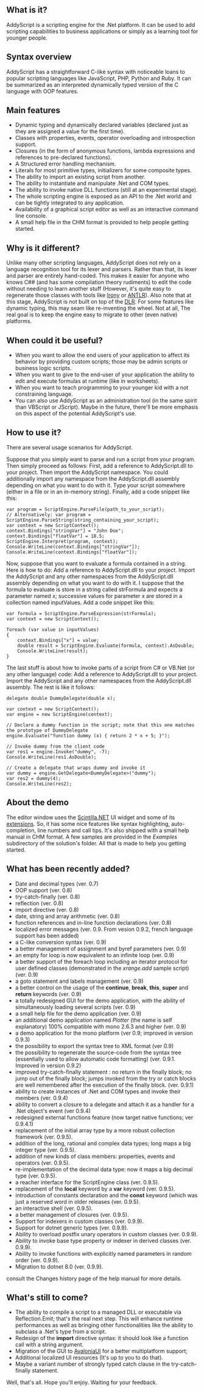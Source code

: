 ## What is it?
AddyScript is a scripting engine for the .Net platform. It can be used to add scripting capabilities to business applications or simply as a learning tool for younger people.

## Syntax overview
AddyScript has a straightforward C-like syntax with noticeable loans to popular scripting languages like JavaScript, PHP, Python and Ruby. It can be summarized as an interpreted dynamically typed version of the C language with OOP features.

## Main features
*	Dynamic typing and dynamically declared variables (declared just as they are assigned a value for the first time).
*	Classes with properties, events, operator overloading and introspection support.
*	Closures (in the form of anonymous functions, lambda expressions and references to pre-declared functions).
*	A Structured error handling mechanism.
*	Literals for most primitive types, initializers for some composite types.
*	The ability to import an existing script from another.
*	The ability to instantiate and manipulate .Net and COM types.
*	The ability to invoke native DLL functions (still at an experimental stage).
*	The whole scripting engine is exposed as an API to the .Net world and can be tightly integrated to any application.
*	Availability of a graphical script editor as well as an interactive command line console.
*	A small help file in the CHM format is provided to help people getting started.

## Why is it different?
Unlike many other scripting languages, AddyScript does not rely on a language recognition tool for its lexer and parsers. Rather than that, its lexer and parser are entirely hand-coded. This makes it easier for anyone who knows C## (and has some compilation theory rudiments) to edit the code without needing to learn another stuff (However, it's quite easy to regenerate those classes with tools like [Irony](https://github.com/IronyProject/Irony) or [ANTLR](https://www.antlr.org/)). Also note that at this stage, AddyScript is not built on top of the [DLR](https://learn.microsoft.com/en-us/dotnet/framework/reflection-and-codedom/dynamic-language-runtime-overview). For some features like dynamic typing, this may seam like re-inventing the wheel. Not at all, The real goal is to keep the engine easy to migrate to other (even native) platforms.

## When could it be useful?
*	When you want to allow the end users of your application to affect its behavior by providing custom scripts; those may be admin scripts or business logic scripts.
*	When you want to give to the end-user of your application the ability to edit and execute formulas at runtime (like in worksheets).
*	When you want to teach programming to your younger kid with a not constraining language.
*	You can also use AddyScript as an administration tool (in the same spirit than VBScript or JScript). Maybe in the future, there'll be more emphasis on this aspect of the potential AddyScript's use.

## How to use it?
There are several usage scenarios for AddyScript.

Suppose that you simply want to parse and run a script from your program. Then simply proceed as follows:
First, add a reference to AddyScript.dll to your project.
Then import the AddyScript namespace.
You could additionally import any namespace from the AddyScript.dll assembly depending on what you want to do with it.
Type your script somewhere (either in a file or in an in-memory string).
Finally, add a code snippet like this:

	var program = ScriptEngine.ParseFile(path_to_your_script);
	// Alternatively: var program = ScriptEngine.ParseString(string_containing_your_script);
	var context = new ScriptContext();
	context.Bindings["stringVar"] = "John Doe";
	context.Bindings["floatVar"] = 18.5;
	ScriptEngine.Interpret(program, context);
	Console.WriteLine(context.Bindings["stringVar"]);
	Console.WriteLine(context.Bindings["floatVar"]);

Now, suppose that you want to evaluate a formula contained in a string. Here is how to do:
Add a reference to AddyScript.dll to your project.
Import the AddyScript and any other namespaces from the AddyScript.dll assembly depending on what you want to do with it.
I suppose that the formula to evaluate is store in a string called strFormula and expects a parameter named x; successive values for parameter x are stored in a collection named inputValues.
Add a code snippet like this:

	var formula = ScriptEngine.ParseExpression(strFormula);
	var context = new ScriptContext();

	foreach (var value in inputValues)
	{
		context.Bindings["x"] = value;
		double result = ScriptEngine.Evaluate(formula, context).AsDouble;
		Console.WriteLine(result);
	}

The last stuff is about how to invoke parts of a script from C# or VB.Net (or any other language) code:
Add a reference to AddyScript.dll to your project.
Import the AddyScript and any other namespaces from the AddyScript.dll assembly.
The rest is like it follows:

	delegate double DummyDelegate(double x);

	var context = new ScriptContext();
	var engine = new ScriptEngine(context);

	// Declare a dummy function in the script; note that this one matches the prototype of DummyDelegate
	engine.Evaluate("function dummy (x) { return 2 * x + 5; }");

	// Invoke dummy from the client code
	var res1 = engine.Invoke("dummy", -7);
	Console.WriteLine(res1.AsDouble);

	// Create a delegate that wraps dummy and invoke it
	var dummy = engine.GetDelegate<DummyDelegate>("dummy");
	var res2 = dummy(4);
	Console.WriteLine(res2);

## About the demo
The editor window uses the [Scintilla.NET](https://github.com/desjarlais/Scintilla.NET) UI widget and some of its [extensions](https://github.com/desjarlais/Scintilla.NET#utility-assemblies). So, it has some nice features like syntax highlighting, auto-completion, line numbers and call tips. It's also shipped with a small help manual in CHM format. A few samples are provided in the _Examples_ subdirectory of the solution's folder. All that is made to help you getting started.

## What has been recently added?
*	Date and decimal types (ver. 0.7)
*	OOP support (ver. 0.8)
*	try-catch-finally (ver. 0.8)
*	reflection (ver. 0.8)
*	import directive (ver. 0.8)
*	date, string and array arithmetic (ver. 0.8)
*	function references and in-line function declarations (ver. 0.8)
*	localized error messages (ver. 0.9. From vesion 0.9.2, french language support has been added)
*	a C-like conversion syntax (ver. 0.9)
*	a better management of assignment and byref parameters (ver. 0.9)
*	an empty for loop is now equivalent to an infinite loop (ver. 0.9)
*	a better support of the foreach loop including an iterator protocol for user defined classes (demonstrated in the _xrange.add_ sample script) (ver. 0.9)
*	a goto statement and labels management (ver. 0.9)
*	a better control on the usage of the **continue**, **break**, **this**, **super** and **return** keywords (ver. 0.9)
*	a totally redesigned GUI for the demo application, with the ability of simultaneously loading several scripts (ver. 0.9)
*	a small help file for the demo application (ver. 0.9)
*	an additional demo application named _Plotter_ (the name is self explanatory) 100% compatible with mono 2.6.3 and higher (ver. 0.9)
*	a demo application for the mono platform (ver 0.9; improved in version 0.9.3)
*	the possibility to export the syntax tree to XML format (ver 0.9)
*	the possibility to regenerate the source-code from the syntax tree (essentially used to allow automatic code formatting) (ver. 0.9.1. Improved in version 0.9.2)
*	improved try-catch-finally statement : no return in the finally block; no jump out of the finally block; jumps invoked from the try or catch blocks are well remembered after the execution of the finally block. (ver. 0.9.1)
*	ability to create instances of .Net and COM types and invoke their members (ver. 0.9.4)
*	ability to convert a closure to a delegate and attach it as a handler for a .Net object's event (ver 0.9.4)
*	redesigned external functions feature (now target native functions; ver 0.9.4.1)
*	replacement of the initial array type by a more robust collection framework (ver. 0.9.5).
*	addition of the long, rational and complex data types; long maps a big integer type (ver. 0.9.5).
*	addition of new kinds of class members: properties, events and operators (ver. 0.9.5).
*	re-implementation of the decimal data type: now it maps a big decimal type (ver. 0.9.5).
*	a reacher interface for the ScriptEngine class (ver. 0.9.5).
*	replacement of the **local** keyword by a **var** keyword (ver. 0.9.5).
*	introduction of constants declaration and the **const** keyword (which was just a reserved word in older releases (ver. 0.9.5).
*	an interactive shell (ver. 0.9.5).
*	a better management of closures (ver. 0.9.5).
*	Support for indexers in custom classes (ver. 0.9.9).
*	Support for dotnet generic types (ver. 0.9.9).
*	Ability to overload postfix unary operators in custom classes (ver. 0.9.9).
*	Ability to invoke base type property or indexer in derived classes (ver. 0.9.9).
*	Ability to invoke functions with explicitly named parameters in random order (ver. 0.9.9).
*	Migration to dotnet 8.0 (ver. 0.9.9).

consult the Changes history page of the help manual for more details.

## What's still to come?
*	The ability to compile a script to a managed DLL or executable via Reflection.Emit; that's the real next step. This will enhance runtime performances as well as bringing other functionalities like the ability to subclass a .Net's type from a script.
*	Redesign of the **import** directive syntax: it should look like a function call with a string argument.
*	Migration of the GUI to [AvaloniaUI](https://avaloniaui.net/) for a better multiplatform support;
*	Additional localized UI resources (It's up to you to do that).
*	Maybe a variant number of strongly typed catch clause in the try-catch-finally statement.

Well, that's all. Hope you'll enjoy. Waiting for your feedback.
